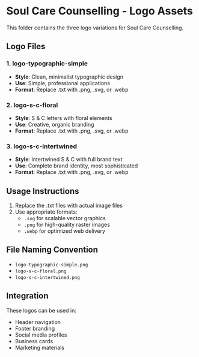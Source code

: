 # Soul Care Counselling - Logo Assets

This folder contains the three logo variations for Soul Care Counselling.

## Logo Files

### 1. logo-typographic-simple
- **Style**: Clean, minimalist typographic design
- **Use**: Simple, professional applications
- **Format**: Replace .txt with .png, .svg, or .webp

### 2. logo-s-c-floral
- **Style**: S & C letters with floral elements
- **Use**: Creative, organic branding
- **Format**: Replace .txt with .png, .svg, or .webp

### 3. logo-s-c-intertwined
- **Style**: Intertwined S & C with full brand text
- **Use**: Complete brand identity, most sophisticated
- **Format**: Replace .txt with .png, .svg, or .webp

## Usage Instructions

1. Replace the .txt files with actual image files
2. Use appropriate formats:
   - `.svg` for scalable vector graphics
   - `.png` for high-quality raster images
   - `.webp` for optimized web delivery

## File Naming Convention

- `logo-typographic-simple.png`
- `logo-s-c-floral.png`
- `logo-s-c-intertwined.png`

## Integration

These logos can be used in:
- Header navigation
- Footer branding
- Social media profiles
- Business cards
- Marketing materials
